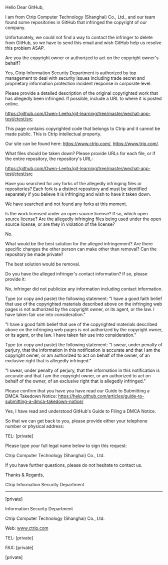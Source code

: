 Hello Dear GitHub,

 

I am from Ctrip Computer Technology (Shanghai) Co., Ltd., and our team found some repositories in GitHub that infringed the copyright of our company.

 

Unfortunately, we could not find a way to contact the infringer to delete from GitHub, so we have to send this email and wish GitHub help us resolve this problem ASAP.

 

 

Are you the copyright owner or authorized to act on the copyright owner's behalf?

 

Yes, Ctrip Information Security Department is authorized by top management to deal with security issues including trade secret and proprietary information protection incident response in corporate level.

 

Please provide a detailed description of the original copyrighted work that has allegedly been infringed. If possible, include a URL to where it is posted online.

 

https://github.com/Owen-Leehx/git-learning/tree/master/wechat-app-test/ctest/src

 

This page contains copyrighted code that belongs to Ctrip and it cannot be made public. This is Ctrip intellectual property.

 

Our site can be found here: https://www.ctrip.com/, https://www.trip.com/.

 

What files should be taken down? Please provide URLs for each file, or if the entire repository, the repository's URL:

 

https://github.com/Owen-Leehx/git-learning/tree/master/wechat-app-test/ctest/src

 

Have you searched for any forks of the allegedly infringing files or repositories? Each fork is a distinct repository and must be identified separately if you believe it is infringing and wish to have it taken down.

 

We have searched and not found any forks at this moment.

 

Is the work licensed under an open source license? If so, which open source license? Are the allegedly infringing files being used under the open source license, or are they in violation of the license?

 

No.

 

What would be the best solution for the alleged infringement? Are there specific changes the other person can make other than removal? Can the repository be made private?

 

The best solution would be removal.

 

Do you have the alleged infringer's contact information? If so, please provide it:

 

No, infringer did not publicize any information including contact information.

 

Type (or copy and paste) the following statement: "I have a good faith belief that use of the copyrighted materials described above on the infringing web pages is not authorized by the copyright owner, or its agent, or the law. I have taken fair use into consideration."

 

"I have a good faith belief that use of the copyrighted materials described above on the infringing web pages is not authorized by the copyright owner, or its agent, or the law. I have taken fair use into consideration."

 

Type (or copy and paste) the following statement: "I swear, under penalty of perjury, that the information in this notification is accurate and that I am the copyright owner, or am authorized to act on behalf of the owner, of an exclusive right that is allegedly infringed."

 

"I swear, under penalty of perjury, that the information in this notification is accurate and that I am the copyright owner, or am authorized to act on behalf of the owner, of an exclusive right that is allegedly infringed."

 

Please confirm that you have you have read our Guide to Submitting a DMCA Takedown Notice: https://help.github.com/articles/guide-to-submitting-a-dmca-takedown-notice/

 

Yes, I have read and understood GitHub's Guide to Filing a DMCA Notice.

 

So that we can get back to you, please provide either your telephone number or physical address:

 

TEL: [private]

 

Please type your full legal name below to sign this request:

 

Ctrip Computer Technology (Shanghai) Co., Ltd.

 

 

If you have further questions, please do not hesitate to contact us.

 

 

Thanks & Regards,

Ctrip Information Security Department

 

 

----------------------------------------------------------------

[private]

Information Security Department

Ctrip Computer Technology (Shanghai) Co., Ltd.

Web: www.ctrip.com

TEL: [private]

FAX: [private]

[private]
